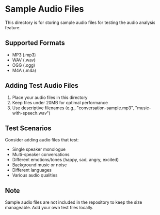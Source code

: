 # Sample Audio Files

This directory is for storing sample audio files for testing the audio analysis feature.

## Supported Formats
- MP3 (.mp3)
- WAV (.wav)
- OGG (.ogg)
- M4A (.m4a)

## Adding Test Audio Files
1. Place your audio files in this directory
2. Keep files under 20MB for optimal performance
3. Use descriptive filenames (e.g., "conversation-sample.mp3", "music-with-speech.wav")

## Test Scenarios
Consider adding audio files that test:
- Single speaker monologue
- Multi-speaker conversations
- Different emotions/tones (happy, sad, angry, excited)
- Background music or noise
- Different languages
- Various audio qualities

## Note
Sample audio files are not included in the repository to keep the size manageable. Add your own test files locally.